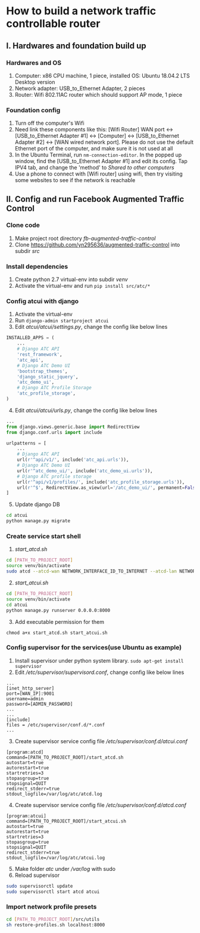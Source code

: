 How to build a network traffic controllable router
==================

## I. Hardwares and foundation build up
### Hardwares and OS
1. Computer: x86 CPU machine, 1 piece, installed OS: Ubuntu 18.04.2 LTS Desktop version
2. Network adapter: USB_to_Ethernet Adapter, 2 pieces
3. Router: Wifi 802.11AC router which should support AP mode, 1 piece

### Foundation config
1. Turn off the computer's Wifi
2. Need link these components like this: [Wifi Router] WAN port <-> [USB_to_Ethernet Adapter #1] <-> [Computer] <-> [USB_to_Ethernet Adapter #2] <-> [WAN wired network port]. Please do not use the default Ethernet port of the computer, and make sure it is not used at all
3. In the Ubuntu Terminal, run `nm-connection-editor`. In the popped up window, find the [USB_to_Ethernet Adapter #1] and edit its config. Tap IPV4 tab, and change the 'method' to *Shared to other computers*
4. Use a phone to connect with [Wifi router] using wifi, then try visiting some websites to see if the network is reachable


## II. Config and run Facebook Augmented Traffic Control
### Clone code
1. Make project root directory *fb-augmented-traffic-control*
2. Clone https://github.com/yn295636/augmented-traffic-control into subdir *src*

### Install dependencies
1. Create python 2.7 virtual-env into subdir *venv*
2. Activate the virtual-env and run `pip install src/atc/*`

### Config atcui with django
1. Activate the virtual-env
2. Run `django-admin startproject atcui`
3. Edit *atcui/atcui/settings.py*, change the config like below lines
```python
INSTALLED_APPS = (
    ...
    # Django ATC API
    'rest_framework',
    'atc_api',
    # Django ATC Demo UI
    'bootstrap_themes',
    'django_static_jquery',
    'atc_demo_ui',
    # Django ATC Profile Storage
    'atc_profile_storage',
)

```
4. Edit *atcui/atcui/urls.py*, change the config like below lines
```python
...
from django.views.generic.base import RedirectView
from django.conf.urls import include

urlpatterns = [
    ...
    # Django ATC API
    url(r'^api/v1/', include('atc_api.urls')),
    # Django ATC Demo UI
    url(r'^atc_demo_ui/', include('atc_demo_ui.urls')),
    # Django ATC profile storage
    url(r'^api/v1/profiles/', include('atc_profile_storage.urls')),
    url(r'^$', RedirectView.as_view(url='/atc_demo_ui/', permanent=False)),
]
```
5. Update django DB
```bash
cd atcui
python manage.py migrate
```

### Create service start shell
1. *start_atcd.sh*
```bash
cd [PATH_TO_PROJECT_ROOT]
source venv/bin/activate
sudo atcd --atcd-wan NETWORK_INTERFACE_ID_TO_INTERNET --atcd-lan NETWORK_INTERFACE_ID_AS_LAN
```
2. *start_atcui.sh*
```bash
cd [PATH_TO_PROJECT_ROOT]
source venv/bin/activate
cd atcui
python manage.py runserver 0.0.0.0:8000
```
3. Add executable permission for them
```
chmod a+x start_atcd.sh start_atcui.sh
```

### Config supervisor for the services(use Ubuntu as example)
1. Install supervisor under python system library. `sudo apt-get install supervisor`
2. Edit */etc/supervisor/supervisord.conf*, change config like below lines
```
...
[inet_http_server]
port=[WAN_IP]:9001
username=admin
password=[ADMIN_PASSWORD]
...
...
[include]
files = /etc/supervisor/conf.d/*.conf
...
```
3. Create supervisor service config file */etc/supervisor/conf.d/atcui.conf*
```
[program:atcd]
command=[PATH_TO_PROJECT_ROOT]/start_atcd.sh
autostart=true
autorestart=true
startretries=3
stopasgroup=true
stopsignal=QUIT
redirect_stderr=true
stdout_logfile=/var/log/atc/atcd.log
```
4. Create supervisor service config file */etc/supervisor/conf.d/atcd.conf*
```
[program:atcui]
command=[PATH_TO_PROJECT_ROOT]/start_atcui.sh
autostart=true
autorestart=true
startretries=3
stopasgroup=true
stopsignal=QUIT
redirect_stderr=true
stdout_logfile=/var/log/atc/atcui.log
```
5. Make folder *atc* under */var/log* with sudo
6. Reload supervisor
```bash
sudo supervisorctl update
sudo supervisorctl start atcd atcui
```

### Import network profile presets
```bash
cd [PATH_TO_PROJECT_ROOT]/src/utils
sh restore-profiles.sh localhost:8000
```
